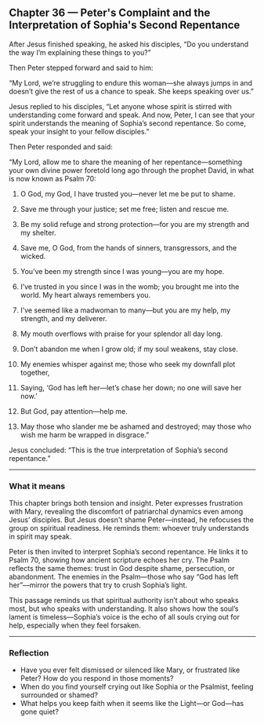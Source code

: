 ## Chapter 36 — Peter's Complaint and the Interpretation of Sophia's Second Repentance

After Jesus finished speaking, he asked his disciples, “Do you understand the way I’m explaining these things to you?”

Then Peter stepped forward and said to him:

“My Lord, we’re struggling to endure this woman—she always jumps in and doesn’t give the rest of us a chance to speak. She keeps speaking over us.”

Jesus replied to his disciples, “Let anyone whose spirit is stirred with understanding come forward and speak. And now, Peter, I can see that your spirit understands the meaning of Sophia’s second repentance. So come, speak your insight to your fellow disciples.”

Then Peter responded and said:

“My Lord, allow me to share the meaning of her repentance—something your own divine power foretold long ago through the prophet David, in what is now known as Psalm 70:

1. O God, my God, I have trusted you—never let me be put to shame.

2. Save me through your justice; set me free; listen and rescue me.

3. Be my solid refuge and strong protection—for you are my strength and my shelter.

4. Save me, O God, from the hands of sinners, transgressors, and the wicked.

5. You’ve been my strength since I was young—you are my hope.

6. I’ve trusted in you since I was in the womb; you brought me into the world. My heart always remembers you.

7. I’ve seemed like a madwoman to many—but you are my help, my strength, and my deliverer.

8. My mouth overflows with praise for your splendor all day long.

9. Don’t abandon me when I grow old; if my soul weakens, stay close.

10. My enemies whisper against me; those who seek my downfall plot together,

11. Saying, ‘God has left her—let’s chase her down; no one will save her now.’

12. But God, pay attention—help me.

13. May those who slander me be ashamed and destroyed; may those who wish me harm be wrapped in disgrace.”

Jesus concluded: “This is the true interpretation of Sophia’s second repentance.”

---

### What it means

This chapter brings both tension and insight. Peter expresses frustration with Mary, revealing the discomfort of patriarchal dynamics even among Jesus’ disciples. But Jesus doesn't shame Peter—instead, he refocuses the group on spiritual readiness. He reminds them: whoever truly understands in spirit may speak.

Peter is then invited to interpret Sophia’s second repentance. He links it to Psalm 70, showing how ancient scripture echoes her cry. The Psalm reflects the same themes: trust in God despite shame, persecution, or abandonment. The enemies in the Psalm—those who say “God has left her”—mirror the powers that try to crush Sophia’s light.

This passage reminds us that spiritual authority isn’t about who speaks most, but who speaks with understanding. It also shows how the soul’s lament is timeless—Sophia’s voice is the echo of all souls crying out for help, especially when they feel forsaken.

---

### Reflection

* Have you ever felt dismissed or silenced like Mary, or frustrated like Peter? How do you respond in those moments?
* When do you find yourself crying out like Sophia or the Psalmist, feeling surrounded or shamed?
* What helps you keep faith when it seems like the Light—or God—has gone quiet?
